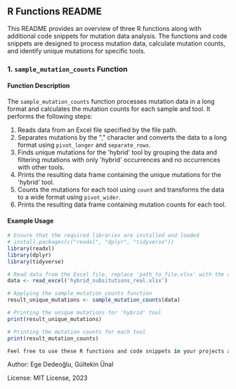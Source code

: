 ## R Functions README

This README provides an overview of three R functions along with additional code snippets for mutation data analysis. The functions and code snippets are designed to process mutation data, calculate mutation counts, and identify unique mutations for specific tools.

### 1. `sample_mutation_counts` Function

#### Function Description

The `sample_mutation_counts` function processes mutation data in a long format and calculates the mutation counts for each sample and tool. It performs the following steps:

1. Reads data from an Excel file specified by the file path.
2. Separates mutations by the "," character and converts the data to a long format using `pivot_longer` and `separate_rows`.
3. Finds unique mutations for the 'hybrid' tool by grouping the data and filtering mutations with only 'hybrid' occurrences and no occurrences with other tools.
4. Prints the resulting data frame containing the unique mutations for the 'hybrid' tool.
5. Counts the mutations for each tool using `count` and transforms the data to a wide format using `pivot_wider`.
6. Prints the resulting data frame containing mutation counts for each tool.

#### Example Usage

```R
# Ensure that the required libraries are installed and loaded
# install.packages(c("readxl", "dplyr", "tidyverse"))
library(readxl)
library(dplyr)
library(tidyverse)

# Read data from the Excel file, replace 'path_to_file.xlsx' with the actual path to your Excel file
data <- read_excel('hybrid_subsitutions_real.xlsx')

# Applying the sample_mutation_counts function
result_unique_mutations <- sample_mutation_counts(data)

# Printing the unique mutations for 'hybrid' tool
print(result_unique_mutations)

# Printing the mutation counts for each tool
print(result_mutation_counts)

Feel free to use these R functions and code snippets in your projects and customize them to suit your specific needs. The sample_mutation_counts function will help you obtain mutation counts for each sample and tool, while the find_muts function can be utilized to extract unique, same, and other mutations for a given tool. Additionally, the provided code snippets demonstrate how to calculate mutation counts for each tool and identify unique mutation counts for the 'hybrid' method.

```
Author: Ege Dedeoğlu, Gültekin Ünal

License: MIT License, 2023
